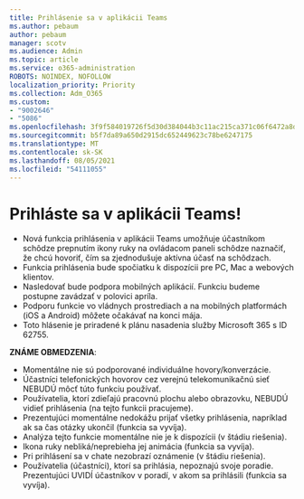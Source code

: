 ```yaml
---
title: Prihlásenie sa v aplikácii Teams
ms.author: pebaum
author: pebaum
manager: scotv
ms.audience: Admin
ms.topic: article
ms.service: o365-administration
ROBOTS: NOINDEX, NOFOLLOW
localization_priority: Priority
ms.collection: Adm_O365
ms.custom:
- "9002646"
- "5086"
ms.openlocfilehash: 3f9f584019726f5d30d384044b3c11ac215ca371c06f6472a8d479b38ccaf537
ms.sourcegitcommit: b5f7da89a650d2915dc652449623c78be6247175
ms.translationtype: MT
ms.contentlocale: sk-SK
ms.lasthandoff: 08/05/2021
ms.locfileid: "54111055"
---
```

# <a name="raise-your-hand-in-teams"></a>Prihláste sa v aplikácii Teams!

- Nová funkcia prihlásenia v aplikácii Teams umožňuje účastníkom schôdze prepnutím ikony ruky na ovládacom paneli schôdze naznačiť, že chcú hovoriť, čím sa zjednodušuje aktívna účasť na schôdzach.
- Funkcia prihlásenia bude spočiatku k dispozícii pre PC, Mac a webových klientov.
- Nasledovať bude podpora mobilných aplikácií. Funkciu budeme postupne zavádzať v polovici apríla.
- Podporu funkcie vo vládnych prostrediach a na mobilných platformách (iOS a Android) môžete očakávať na konci mája.
- Toto hlásenie je priradené k plánu nasadenia služby Microsoft 365 s ID 62755.

**ZNÁME OBMEDZENIA**:

- Momentálne nie sú podporované individuálne hovory/konverzácie.
- Účastníci telefonických hovorov cez verejnú telekomunikačnú sieť NEBUDÚ môcť túto funkciu používať.
- Používatelia, ktorí zdieľajú pracovnú plochu alebo obrazovku, NEBUDÚ vidieť prihlásenia (na tejto funkcii pracujeme).
- Prezentujúci momentálne nedokážu prijať všetky prihlásenia, napríklad ak sa čas otázky ukončil (funkcia sa vyvíja).
- Analýza tejto funkcie momentálne nie je k dispozícii (v štádiu riešenia).
- Ikona ruky nebliká/neprebieha jej animácia (funkcia sa vyvíja).
- Pri prihlásení sa v chate nezobrazí oznámenie (v štádiu riešenia).
- Používatelia (účastníci), ktorí sa prihlásia, nepoznajú svoje poradie. Prezentujúci UVIDÍ účastníkov v poradí, v akom sa prihlásili (funkcia sa vyvíja).
